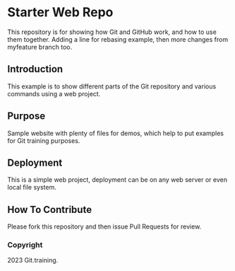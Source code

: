 # Starter Web Repo

This repository is for showing how Git and GitHub work, and how to use them together. Adding a line for rebasing example, then more changes from myfeature branch too.

## Introduction
This example is to show different parts of the Git repository and various commands using a web project.

## Purpose

Sample website with plenty of files for demos, which help to put examples for Git training purposes.

## Deployment

This is a simple web project, deployment can be on any web server or even local file system.

## How To Contribute
Please fork this repository and then issue Pull Requests for review.

### Copyright 

2023 Git.training.